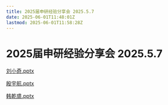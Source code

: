 ```yaml
---
title: 2025届申研经验分享会 2025.5.7
date: 2025-06-01T11:48:01Z
lastmod: 2025-06-01T11:58:28Z
---
```


# 2025届申研经验分享会 2025.5.7

[刘小奇.pptx](https://docs.google.com/presentation/d/1zZUYLc8ppqnhi_cNJNtAJ1Bqlp_ro3Cn/edit?usp=share_link&ouid=111489169337487214300&rtpof=true&sd=true)

[殷宇航.pptx](https://docs.google.com/presentation/d/11OYAU7oznXRIo_k5PdT95ZRgLYK_prBe/edit?usp=share_link&ouid=111489169337487214300&rtpof=true&sd=true)

[韩乾盛.pptx](https://docs.google.com/presentation/d/1VekIPvVVdZODDN1CsSICm8DY7TAdEgaG/edit?usp=share_link&ouid=111489169337487214300&rtpof=true&sd=true)‍
